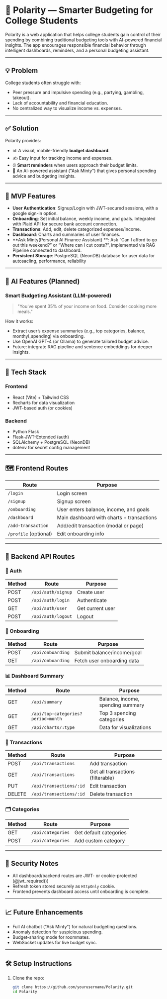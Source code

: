 # 🧠 Polarity — Smarter Budgeting for College Students

Polarity is a web application that helps college students gain control of their spending by combining traditional budgeting tools with AI-powered financial insights. The app encourages responsible financial behavior through intelligent dashboards, reminders, and a personal budgeting assistant.

---

## 💡 Problem

College students often struggle with:

- Peer pressure and impulsive spending (e.g., partying, gambling, takeout).
- Lack of accountability and financial education.
- No centralized way to visualize income vs. expenses.

---

## ✅ Solution

Polarity provides:

- 📊 A visual, mobile-friendly **budget dashboard**.
- ✍️ Easy input for tracking income and expenses.
- ⏰ **Smart reminders** when users approach their budget limits.
- 🤖 An AI-powered assistant ("Ask Minty") that gives personal spending advice and budgeting insights.

---

## 🚀 MVP Features

- **User Authentication**: Signup/Login with JWT-secured sessions, with a google sign-in option.
- **Onboarding**: Set initial balance, weekly income, and goals. Integrated with Plaid API for secure bank account connection.
- **Transactions**: Add, edit, delete categorized expenses/income.
- **Dashboard**: Charts and summaries of user finances.
- **Ask Minty(Personal AI Finance Assistant) **: Ask “Can I afford to go out this weekend?” or “Where can I cut costs?”, implemented via RAG Pipeline connected to dashboard.
- **Persistent Storage**: PostgreSQL (NeonDB) database for user data for autosacling, performance, reliability

---

## 🧠 AI Features (Planned)

### Smart Budgeting Assistant (LLM-powered)
> "You've spent 35% of your income on food. Consider cooking more meals."

How it works:

- Extract user’s expense summaries (e.g., top categories, balance, monthyl_spending) via onboarding.
- Use OpenAI GPT-4 (or Ollama) to generate tailored budget advice.
- Future: integrate RAG pipeline and sentence embeddings for deeper insights.


---

## 🧱 Tech Stack

### Frontend
- React (Vite) + Tailwind CSS
- Recharts for data visualization
- JWT-based auth (or cookies)

### Backend
- Python Flask
- Flask-JWT-Extended (auth)
- SQLAlchemy + PostgreSQL (NeonDB)
- dotenv for secret config management

---

## 🗺️ Frontend Routes

| Route | Purpose |
|-------|---------|
| `/login` | Login screen |
| `/signup` | Signup screen |
| `/onboarding` | User enters balance, income, and goals |
| `/dashboard` | Main dashboard with charts + transactions |
| `/add-transaction` | Add/edit transaction (modal or page) |
| `/profile` (optional) | Edit onboarding info |

---

## 📡 Backend API Routes

### 🔐 Auth

| Method | Route | Purpose |
|--------|-------|---------|
| POST | `/api/auth/signup` | Create user |
| POST | `/api/auth/login` | Authenticate |
| GET  | `/api/auth/user` | Get current user |
| POST | `/api/auth/logout` | Logout |

### 👋 Onboarding

| Method | Route | Purpose |
|--------|-------|---------|
| POST | `/api/onboarding` | Submit balance/income/goal |
| GET  | `/api/onboarding` | Fetch user onboarding data |

### 📊 Dashboard Summary

| Method | Route | Purpose |
|--------|-------|---------|
| GET | `/api/summary` | Balance, income, spending summary |
| GET | `/api/top-categories?period=month` | Top 3 spending categories |
| GET | `/api/charts/:type` | Data for visualizations |

### 💸 Transactions

| Method | Route | Purpose |
|--------|-------|---------|
| POST | `/api/transactions` | Add transaction |
| GET | `/api/transactions` | Get all transactions (filterable) |
| PUT | `/api/transactions/:id` | Edit transaction |
| DELETE | `/api/transactions/:id` | Delete transaction |

### 🗂️ Categories

| Method | Route | Purpose |
|--------|-------|---------|
| GET | `/api/categories` | Get default categories |
| POST | `/api/categories` | Add custom category |

---

## 🔐 Security Notes

- All dashboard/backend routes are JWT- or cookie-protected (@jwt_required())
- Refresh token stored securely as `HttpOnly` cookie.
- Frontend prevents dashboard access until onboarding is complete.

---

## 📈 Future Enhancements

- Full AI chatbot ("Ask Minty") for natural budgeting questions.
- Anomaly detection for suspicious spending.
- Budget-sharing mode for roommates.
- WebSocket updates for live budget sync.

---

## 🛠️ Setup Instructions

1. Clone the repo:

   ```bash
   git clone https://github.com/yourusername/Polarity.git
   cd Polarity
